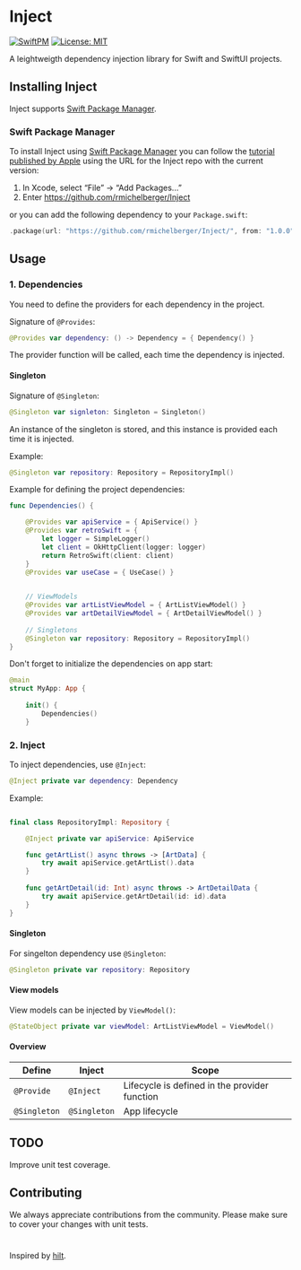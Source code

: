# Inject

[![SwiftPM](https://img.shields.io/badge/SPM-supported-DE5C43.svg?style=flat)](https://swift.org/package-manager/) [![License: MIT](https://img.shields.io/badge/License-MIT-yellow.svg)](https://opensource.org/licenses/MIT)

A leightweigth dependency injection library for Swift and SwiftUI projects.


## Installing Inject
Inject supports [Swift Package Manager](https://www.swift.org/package-manager/).

### Swift Package Manager

To install Inject using [Swift Package Manager](https://github.com/apple/swift-package-manager) you can follow the [tutorial published by Apple](https://developer.apple.com/documentation/xcode/adding_package_dependencies_to_your_app) using the URL for the Inject repo with the current version:

1. In Xcode, select “File” → “Add Packages...”
1. Enter https://github.com/rmichelberger/Inject

or you can add the following dependency to your `Package.swift`:

```swift
.package(url: "https://github.com/rmichelberger/Inject/", from: "1.0.0")
```

## Usage

### 1. Dependencies 

You need to define the providers for each dependency in the project.

Signature of `@Provides`:

```swift
@Provides var dependency: () -> Dependency = { Dependency() }
```
The provider function will be called, each time the dependency is injected.

#### Singleton
Signature of `@Singleton`:
```swift
@Singleton var signleton: Singleton = Singleton()
```
An instance of the singleton is stored, and this instance is provided each time it is injected.

Example: 
```swift
@Singleton var repository: Repository = RepositoryImpl()
```

Example for defining the project dependencies:
```swift
func Dependencies() {

    @Provides var apiService = { ApiService() }
    @Provides var retroSwift = {
        let logger = SimpleLogger()
        let client = OkHttpClient(logger: logger)
        return RetroSwift(client: client)
    }
    @Provides var useCase = { UseCase() }
        

    // ViewModels
    @Provides var artListViewModel = { ArtListViewModel() }
    @Provides var artDetailViewModel = { ArtDetailViewModel() }
    
    // Singletons
    @Singleton var repository: Repository = RepositoryImpl()
}
```

Don't forget to initialize the dependencies on app start:
```swift
@main
struct MyApp: App {
    
    init() {
        Dependencies()
    }
```

### 2. Inject

To inject dependencies, use `@Inject`:

```swift
@Inject private var dependency: Dependency
```
Example:
```swift

final class RepositoryImpl: Repository {

    @Inject private var apiService: ApiService

    func getArtList() async throws -> [ArtData] {
        try await apiService.getArtList().data
    }
    
    func getArtDetail(id: Int) async throws -> ArtDetailData {
        try await apiService.getArtDetail(id: id).data
    }
}
```

#### Singleton
For singelton dependency use `@Singleton`:
```swift
@Singleton private var repository: Repository
```
#### View models

View models can be injected by `ViewModel()`:
```swift
@StateObject private var viewModel: ArtListViewModel = ViewModel()
```
#### Overview

 Define | Inject | Scope
 --- | --- | ---
 `@Provide` | `@Inject` | Lifecycle is defined in the provider function
 `@Singleton` | `@Singleton` | App lifecycle


## TODO

Improve unit test coverage.

## Contributing

We always appreciate contributions from the community.
Please make sure to cover your changes with unit tests.

#
Inspired by [hilt](https://dagger.dev/hilt/).


